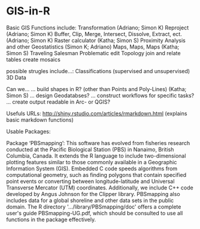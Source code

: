 GIS-in-R
========
Basic GIS Functions include:
	Transformation  (Adriano; Simon K)
	Reproject       (Adriano; Simon K)
	Buffer, Clip, Merge, Intersect, Dissolve, Extract, ect. (Adriano; Simon K)
	Raster calculator (Katha; Simon S)
	Proximity Analysis and other Geostatistics (Simon K; Adriano)
	Maps, Maps, Maps (Katha; Simon S)
	Traveling Salesman Problematic
	edit Topology
	join and relate tables
	create mosaics
	

possible strugles include...:
	Classifications (supervised and unsupervised)
	3D Data


Can we...
... build shapes in R? (other than Points and Poly-Lines) (Katha; Simon S)
... design Geodatabses?
... construct workflows for specific tasks?
... create output readable in Arc- or QGIS?

Usefuls URLs:
http://shiny.rstudio.com/articles/rmarkdown.html (explains basic markdown functions)


Usable Packages:

Package ‘PBSmapping’:
This software has evolved from fisheries research conducted at the
Pacific Biological Station (PBS) in Nanaimo, British Columbia, Canada. It
extends the R language to include two-dimensional plotting features similar
to those commonly available in a Geographic Information System (GIS).
Embedded C code speeds algorithms from computational geometry, such as
finding polygons that contain specified point events or converting between
longitude-latitude and Universal Transverse Mercator (UTM) coordinates.
Additionally, we include C++ code developed by Angus Johnson for the Clipper
library. PBSmapping also includes data for a global shoreline and other
data sets in the public domain.
The R directory '.../library/PBSmapping/doc' offers a complete user's
guide PBSmapping-UG.pdf, which should be consulted to use all functions in
the package effectively.

